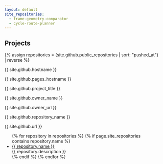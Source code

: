 ```yaml
---
layout: default
site_repositories:
  - frame-geometry-comparator
  - cycle-route-planner
---
```



Projects
--------

{% assign repositories = (site.github.public_repositories | sort: "pushed_at") | reverse %}
<p>{{ site.github.hostname }}</p>
<p>{{ site.github.pages_hostname }}</p>
<p>{{ site.github.project_title }}</p>
<p>{{ site.github.owner_name }}</p>
<p>{{ site.github.owner_url }}</p>
<p>{{ site.github.repository_name }}</p>
<p>{{ site.github.url }}</p>
<ul>
{% for repository in repositories %}
  {% if page.site_repositories contains repository.name %}
    <li>
		<a href="{{ repository.html_url }}">{{ repository.name }}</a>
		<br />
		{{ repository.description }}
	</li>
  {% endif %}
{% endfor %}
</ul>
